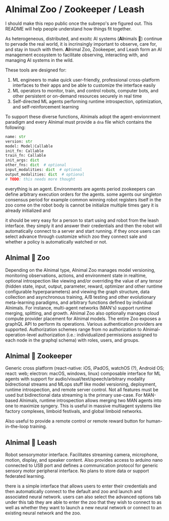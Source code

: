 # **AI**nimal Zoo / Zookeeper / Leash

I should make this repo public once the subrepo's are figured out. This README will help people understand how things fit together.

As heterogeneous, distributed, and exoitc AI systems (**AI**nimals :tiger:) continue to pervade the real world, it is incrinsingly important to observe, care for, and stay in touch with them. **AI**nimal Zoo, Zookeeper, and Leash form an AI management ecosystem to facilitate observing, interacting with, and managing AI systems in the wild.

These tools are designed for:

1. ML engineers to make quick user-friendly, professional cross-platform interfaces to their apps and be able to customize the interface easily
2. ML operators to monitor, train, and control robots, computer bots, and other persistent or on-demand resources securely in real time
3. Self-directed ML agents performing runtime introspection, optimization, and self-reinforcement learning

To support these diverse functions, AInimals adopt the agent-envionrment paradigm and every AInimal must provide a `dna` file which contains the following:

```python
name: str
version: str
model: Model|Callable
init_fn: Callable
train_fn: Callable
init_args: dict
other_fns: dict  # optional
input_modalities: dict  # optional
output_modalities: dict  # optional
# TODO: this needs more thought
```

everything is an agent. Environments are agents period zookeepers can define arbitrary  execution orders for the agents. some agents our singleton consensus period for example common winning robot registers itself in the zoo come on the robot body is cannot be initialize multiple times gary it is already initialized and

 it should be very easy for a person to start using and robot from the leash interface. they simply it and answer their credentials and then the robot will automatically connect to a server and start running. if they once users can select advance through customize which zoo they connect sale and whether a policy is automatically watched or not.

## **AI**nimal :elephant: Zoo

Depending on the AInimal type, AInimal Zoo manages model versioning, monitoring observations, actions, and environment state in realtime, optional introspection like viewing and/or overriding the value of any tensor (hidden state, input, output, parameter, reward, optimizer and other runtime configurable hyperparameters) and viewing the graph structure, data collection and asynchronous training, A/B testing and other evolutionary meta-learning paradigms, and arbitrary functions defined by individual AInimals. For instance, multi-agent networks (MAN's) support runtime merging, splitting, and growth. AInimal Zoo also optionally manages cloud compute provider placement for AInimal models. The entire Zoo exposes a graphQL API to perform its operations. Various authentication providers are supported. Authorization schemes range from no authorization to AInimal-operation-level authorization (i.e.: individualized permissions assigned to each node in the graphql schema) with roles, users, and groups.

## **AI**nimal :tiger: Zookeeper

Generic cross platform (react-native: iOS, iPadOS, watchOS (?), Android OS; react: web; electron: macOS, windows, linux) composable interface for ML agents with support for audio/visual/text/speech/arbitrary modality bidrectional streams and MLops stuff like model versioning, deployment, runtime introspection, and remote server control. Not all features must be used but bidirectional data streaming is the primary use-case. For MAN-based AInimals, runtime introspection allows merging two MAN agents into one to maximize syngery. This is useful in massive multiagent systems like factory complexes, limboid festivals, and global limboid networks.

Also useful to provide a remote control or remote reward button for human-in-the-loop training.

## **AI**nimal :dog: Leash

Robot sensorymotor interface. Facilitates streaming camera, microphone, motion, display, and speaker content. Also provides access to arduino nano connected to USB port and defines a communication protocol for generic sensory motor peripheral interface. No plans to store data or support federated learning.

there is a simple interface that allows users to enter their credentials and then automatically connect to the default and zoo and launch and associated neural network. users can also select the advanced options tab under this tab they are able to enter the zoo that they wish to connect to as well as whether they want to launch a new neural network or connect to an existing neural network and the zoo.
